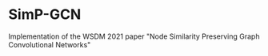 # SimP-GCN
Implementation of the WSDM 2021 paper "Node Similarity Preserving Graph Convolutional Networks"
